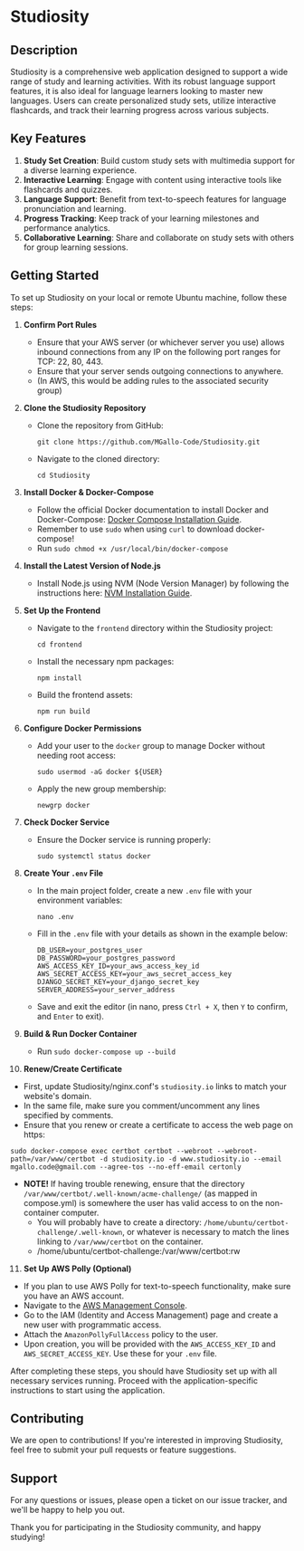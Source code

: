 # Studiosity

## Description

Studiosity is a comprehensive web application designed to support a wide range of study and learning activities. With its robust language support features, it is also ideal for language learners looking to master new languages. Users can create personalized study sets, utilize interactive flashcards, and track their learning progress across various subjects.

## Key Features

1. **Study Set Creation**: Build custom study sets with multimedia support for a diverse learning experience.
2. **Interactive Learning**: Engage with content using interactive tools like flashcards and quizzes.
3. **Language Support**: Benefit from text-to-speech features for language pronunciation and learning.
4. **Progress Tracking**: Keep track of your learning milestones and performance analytics.
5. **Collaborative Learning**: Share and collaborate on study sets with others for group learning sessions.

## Getting Started

To set up Studiosity on your local or remote Ubuntu machine, follow these steps:

1. **Confirm Port Rules**
   - Ensure that your AWS server (or whichever server you use) allows inbound connections from any IP on the following port ranges for TCP: 22, 80, 443.
   - Ensure that your server sends outgoing connections to anywhere.
   - (In AWS, this would be adding rules to the associated security group)
2. **Clone the Studiosity Repository**
   - Clone the repository from GitHub:
     ```
     git clone https://github.com/MGallo-Code/Studiosity.git
     ```
   - Navigate to the cloned directory:
     ```
     cd Studiosity
     ```

3. **Install Docker & Docker-Compose**
   - Follow the official Docker documentation to install Docker and Docker-Compose: [Docker Compose Installation Guide](https://docs.docker.com/compose/install/).
   - Remember to use `sudo` when using `curl` to download docker-compose!
   - Run `sudo chmod +x /usr/local/bin/docker-compose`

4. **Install the Latest Version of Node.js**
   - Install Node.js using NVM (Node Version Manager) by following the instructions here: [NVM Installation Guide](https://nodejs.org/en/download/package-manager/#nvm).

5. **Set Up the Frontend**
   - Navigate to the `frontend` directory within the Studiosity project:
     ```
     cd frontend
     ```
   - Install the necessary npm packages:
     ```
     npm install
     ```
   - Build the frontend assets:
     ```
     npm run build
     ```

6. **Configure Docker Permissions**
   - Add your user to the `docker` group to manage Docker without needing root access:
     ```
     sudo usermod -aG docker ${USER}
     ```
   - Apply the new group membership:
     ```
     newgrp docker
     ```

7. **Check Docker Service**
   - Ensure the Docker service is running properly:
     ```
     sudo systemctl status docker
     ```

8. **Create Your `.env` File**
   - In the main project folder, create a new `.env` file with your environment variables:
     ```
     nano .env
     ```
   - Fill in the `.env` file with your details as shown in the example below:
     ```
     DB_USER=your_postgres_user
     DB_PASSWORD=your_postgres_password
     AWS_ACCESS_KEY_ID=your_aws_access_key_id
     AWS_SECRET_ACCESS_KEY=your_aws_secret_access_key
     DJANGO_SECRET_KEY=your_django_secret_key
     SERVER_ADDRESS=your_server_address
     ```
   - Save and exit the editor (in nano, press `Ctrl + X`, then `Y` to confirm, and `Enter` to exit).

9. **Build & Run Docker Container**
   - Run `sudo docker-compose up --build`

10. **Renew/Create Certificate**
   - First, update Studiosity/nginx.conf's `studiosity.io` links to match your website's domain.
   - In the same file, make sure you comment/uncomment any lines specified by comments.
   - Ensure that you renew or create a certificate to access the web page on https:
   ```
   sudo docker-compose exec certbot certbot --webroot --webroot-path=/var/www/certbot -d studiosity.io -d www.studiosity.io --email mgallo.code@gmail.com --agree-tos --no-eff-email certonly
   ```
   - **NOTE!** If having trouble renewing, ensure that the directory `/var/www/certbot/.well-known/acme-challenge/` (as mapped in compose.yml) is somewhere the user has valid access to on the non-container computer.
      - You will probably have to create a directory: `/home/ubuntu/certbot-challenge/.well-known`, or whatever is necessary to match the lines linking to `/var/www/certbot` on the container.
      - /home/ubuntu/certbot-challenge:/var/www/certbot:rw

11. **Set Up AWS Polly (Optional)**
   - If you plan to use AWS Polly for text-to-speech functionality, make sure you have an AWS account.
   - Navigate to the [AWS Management Console](https://aws.amazon.com/console/).
   - Go to the IAM (Identity and Access Management) page and create a new user with programmatic access.
   - Attach the `AmazonPollyFullAccess` policy to the user.
   - Upon creation, you will be provided with the `AWS_ACCESS_KEY_ID` and `AWS_SECRET_ACCESS_KEY`. Use these for your `.env` file.

After completing these steps, you should have Studiosity set up with all necessary services running. Proceed with the application-specific instructions to start using the application.

## Contributing

We are open to contributions! If you're interested in improving Studiosity, feel free to submit your pull requests or feature suggestions.

## Support

For any questions or issues, please open a ticket on our issue tracker, and we'll be happy to help you out.

Thank you for participating in the Studiosity community, and happy studying!
